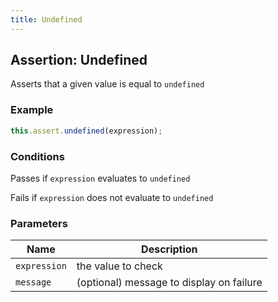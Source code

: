```yaml
---
title: Undefined
---
```


## Assertion: Undefined

Asserts that a given value is equal to `undefined`

### Example

```ts
this.assert.undefined(expression);
```

### Conditions

Passes if `expression` evaluates to `undefined`

Fails if `expression` does not evaluate to `undefined`

### Parameters

| Name | Description |
|---|---|
| `expression` | the value to check |
| `message` | (optional) message to display on failure |